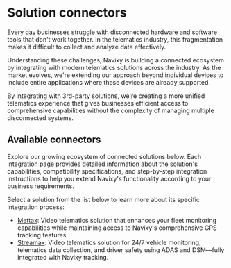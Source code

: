 # Solution connectors

Every day businesses struggle with disconnected hardware and software tools that don't work together. In the telematics industry, this fragmentation makes it difficult to collect and analyze data effectively.

Understanding these challenges, Navixy is building a connected ecosystem by integrating with modern telematics solutions across the industry. As the market evolves, we're extending our approach beyond individual devices to include entire applications where these devices are already supported.

By integrating with 3rd-party solutions, we're creating a more unified telematics experience that gives businesses efficient access to comprehensive capabilities without the complexity of managing multiple disconnected systems.

## Available connectors

Explore our growing ecosystem of connected solutions below. Each integration page provides detailed information about the solution's capabilities, compatibility specifications, and step-by-step integration instructions to help you extend Navixy's functionality according to your business requirements.

Select a solution from the list below to learn more about its specific integration process:

* [Mettax](mettax-integration-for-video-telematics.md): Video telematics solution that enhances your fleet monitoring capabilities while maintaining access to Navixy's comprehensive GPS tracking features.
* [Streamax](https://squaregps.atlassian.net/wiki/spaces/USERDOCSOLD/pages/3358392329/Streamax+integration+for+video+telematics?atlOrigin=eyJpIjoiZGEwZDYwNTgwZDhhNGRjNzlmMmYxZjJiZTE3M2Y0ZGQiLCJwIjoiYyJ9): Video telematics solution for 24/7 vehicle monitoring, telematics data collection, and driver safety using ADAS and DSM—fully integrated with Navixy tracking.
